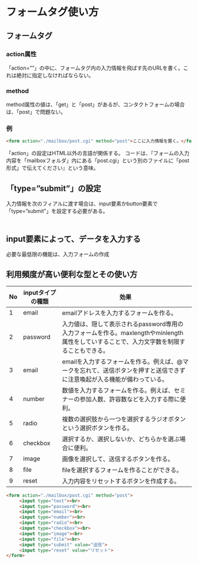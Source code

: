 # フォームタグ使い方
## フォームタグ

### action属性
「action=””」の中に、フォームタグ内の入力情報を飛ばす先のURLを書く。これは絶対に指定しなければならない。
### method
method属性の値は、「get」と「post」があるが、コンタクトフォームの場合は、「post」で問題ない。

### 例
```html
<form action="./mailbox/post.cgi" method="post">ここに入力情報を置く。</form>
```
「action」の設定はHTML以外の言語が関係する。
コードは、『フォームの入力内容を「mailboxフォルダ」内にある「post.cgi」という別のファイルに「post形式」で伝えてください』という意味。

## 「type=”submit”」の設定
入力情報を次のフィアルに渡す場合は、input要素かbutton要素で「type=”submit”」を設定する必要がある。<br>　

## input要素によって、データを入力する
必要な最低限の機能は、入力フォームの作成

## 利用頻度が高い便利な型とその使い方
|No|inputタイプの種類|効果|
|-|-|-|
|1|email|emailアドレスを入力するフォームを作る。|
|2|password|入力値は、隠して表示されるpassword専用の入力フォームを作る。maxlengthやminlength属性をしていすることで、入力文字数を制限することもできる。|
|3|email|emailを入力するフォームを作る。例えば、@マークを忘れて、送信ボタンを押すと送信できずに注意喚起が入る機能が備わっている。|
|4|number|数値を入力するフォームを作る。例えば、セミナーの参加人数、許容数などを入力する際に便利。|
|5|radio|複数の選択肢から一つを選択するラジオボタンという選択ボタンを作る。|
|6|checkbox|選択するか、選択しないか、どちらかを選ぶ場合に便利。|
|7|image|画像を選択して、送信するボタンを作る。|
|8|file|fileを選択するフォームを作ることができる。|
|9|reset|入力内容をリセットするボタンを作成する。|

```html
<form action="./mailbox/post.cgi" method="post">
　　　<input type="text"><br>
　　　<input type="password"><br>
　　　<input type="email"><br>
　　　<input type="number"><br>
　　　<input type="radio"><br>
　　　<input type="checkbox"><br>
　　　<input type="image"><br>
　　　<input type="file"><br>
　　　<input type="submit" value="送信">
　　　<input type="reset" value="リセット">
</form>
```
